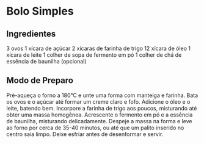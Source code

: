 # Bolo Simples

## Ingredientes
3 ovos
1 xícara de açúcar
2 xícaras de farinha de trigo
12 xícara de óleo
1 xícara de leite
1 colher de sopa de fermento em pó
1 colher de chá de essência de baunilha (opcional)


## Modo de Preparo
Pré-aqueça o forno a 180°C e unte uma forma com manteiga e farinha.
Bata os ovos e o açúcar até formar um creme claro e fofo.
Adicione o óleo e o leite, batendo bem.
Incorpore a farinha de trigo aos poucos, misturando até obter uma massa homogênea.
Acrescente o fermento em pó e a essência de baunilha, misturando delicadamente.
Despeje a massa na forma e leve ao forno por cerca de 35-40 minutos, ou até que um palito inserido no centro saia limpo.
Deixe esfriar antes de desenformar e servir.
